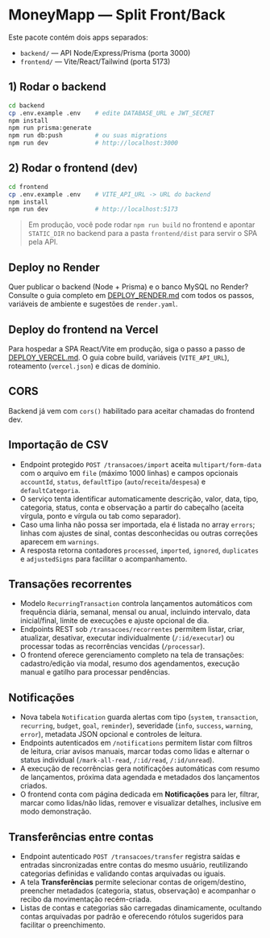 # MoneyMapp — Split Front/Back

Este pacote contém dois apps separados:

- `backend/` — API Node/Express/Prisma (porta 3000)
- `frontend/` — Vite/React/Tailwind (porta 5173)

## 1) Rodar o backend
```bash
cd backend
cp .env.example .env    # edite DATABASE_URL e JWT_SECRET
npm install
npm run prisma:generate
npm run db:push         # ou suas migrations
npm run dev             # http://localhost:3000
```

## 2) Rodar o frontend (dev)
```bash
cd frontend
cp .env.example .env    # VITE_API_URL -> URL do backend
npm install
npm run dev             # http://localhost:5173
```

> Em produção, você pode rodar `npm run build` no frontend e apontar
> `STATIC_DIR` no backend para a pasta `frontend/dist` para servir o SPA pela API.

## Deploy no Render

Quer publicar o backend (Node + Prisma) e o banco MySQL no Render? Consulte o guia completo em [DEPLOY_RENDER.md](./DEPLOY_RENDER.md) com todos os passos, variáveis de ambiente e sugestões de `render.yaml`.

## Deploy do frontend na Vercel

Para hospedar a SPA React/Vite em produção, siga o passo a passo de [DEPLOY_VERCEL.md](./DEPLOY_VERCEL.md). O guia cobre build, variáveis (`VITE_API_URL`), roteamento (`vercel.json`) e dicas de domínio.

## CORS
Backend já vem com `cors()` habilitado para aceitar chamadas do frontend dev.

## Importação de CSV
- Endpoint protegido `POST /transacoes/import` aceita `multipart/form-data` com o arquivo em `file` (máximo 1000 linhas) e campos opcionais `accountId`, `status`, `defaultTipo` (`auto`/`receita`/`despesa`) e `defaultCategoria`.
- O serviço tenta identificar automaticamente descrição, valor, data, tipo, categoria, status, conta e observação a partir do cabeçalho (aceita vírgula, ponto e vírgula ou tab como separador).
- Caso uma linha não possa ser importada, ela é listada no array `errors`; linhas com ajustes de sinal, contas desconhecidas ou outras correções aparecem em `warnings`.
- A resposta retorna contadores `processed`, `imported`, `ignored`, `duplicates` e `adjustedSigns` para facilitar o acompanhamento.

## Transações recorrentes
- Modelo `RecurringTransaction` controla lançamentos automáticos com frequência diária, semanal, mensal ou anual, incluindo intervalo, data inicial/final, limite de execuções e ajuste opcional de dia.
- Endpoints REST sob `/transacoes/recorrentes` permitem listar, criar, atualizar, desativar, executar individualmente (`/:id/executar`) ou processar todas as recorrências vencidas (`/processar`).
- O frontend oferece gerenciamento completo na tela de transações: cadastro/edição via modal, resumo dos agendamentos, execução manual e gatilho para processar pendências.

## Notificações
- Nova tabela `Notification` guarda alertas com tipo (`system`, `transaction`, `recurring`, `budget`, `goal`, `reminder`), severidade (`info`, `success`, `warning`, `error`), metadata JSON opcional e controles de leitura.
- Endpoints autenticados em `/notifications` permitem listar com filtros de leitura, criar avisos manuais, marcar todas como lidas e alternar o status individual (`/mark-all-read`, `/:id/read`, `/:id/unread`).
- A execução de recorrências gera notificações automáticas com resumo de lançamentos, próxima data agendada e metadados dos lançamentos criados.
- O frontend conta com página dedicada em **Notificações** para ler, filtrar, marcar como lidas/não lidas, remover e visualizar detalhes, inclusive em modo demonstração.

## Transferências entre contas
- Endpoint autenticado `POST /transacoes/transfer` registra saídas e entradas sincronizadas entre contas do mesmo usuário, reutilizando categorias definidas e validando contas arquivadas ou iguais.
- A tela **Transferências** permite selecionar contas de origem/destino, preencher metadados (categoria, status, observação) e acompanhar o recibo da movimentação recém-criada.
- Listas de contas e categorias são carregadas dinamicamente, ocultando contas arquivadas por padrão e oferecendo rótulos sugeridos para facilitar o preenchimento.
